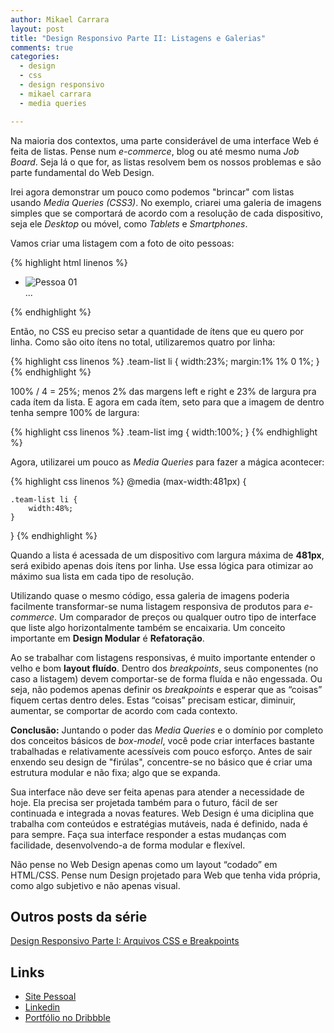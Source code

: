 ```yaml
---
author: Mikael Carrara
layout: post
title: "Design Responsivo Parte II: Listagens e Galerias"
comments: true
categories:
  - design
  - css
  - design responsivo
  - mikael carrara
  - media queries

---
```


Na maioria dos contextos, uma parte considerável de uma interface Web é feita de listas. Pense num *e-commerce*, blog ou até mesmo numa *Job Board*. Seja lá o que for, as listas resolvem bem os nossos problemas e são parte fundamental do Web Design.

<!--more-->

Irei agora demonstrar um pouco como podemos "brincar" com listas usando *Media Queries (CSS3)*. No exemplo, criarei uma galeria de imagens simples que se comportará de acordo com a resolução de cada dispositivo, seja ele *Desktop* ou móvel, como *Tablets* e *Smartphones*.

Vamos criar uma listagem com a foto de oito pessoas:

{% highlight html linenos %}
<ul class="team-list">
    <li><img src="#" alt="Pessoa 01" /></li>
    ...
</ul>
{% endhighlight %}

Então, no CSS eu preciso setar a quantidade de ítens que eu quero por linha. Como são oito ítens no total, utilizaremos quatro por linha:

{% highlight css linenos %}
.team-list li {
    width:23%;
    margin:1% 1% 0 1%;
}
{% endhighlight %}

100% / 4 = 25%; menos 2% das margens left e right e 23% de largura pra cada ítem da lista. E agora em cada ítem, seto para que a imagem de dentro tenha sempre 100% de largura:

{% highlight css linenos %}
.team-list img {
    width:100%;
}
{% endhighlight %}

Agora, utilizarei um pouco as *Media Queries* para fazer a mágica acontecer:

{% highlight css linenos %}
@media (max-width:481px) {

	.team-list li {
	    width:48%;
	}

}
{% endhighlight %}

Quando a lista é acessada de um dispositivo com largura máxima de **481px**, será exibido apenas dois ítens por linha. Use essa lógica para otimizar ao máximo sua lista em cada tipo de resolução.

Utilizando quase o mesmo código, essa galeria de imagens poderia facilmente transformar-se numa listagem responsiva de produtos para *e-commerce*. Um comparador de preços ou qualquer outro tipo de interface que liste algo horizontalmente também se encaixaria. Um conceito importante em **Design Modular** é **Refatoração**.

Ao se trabalhar com listagens responsivas, é muito importante entender o velho e bom **layout fluído**. Dentro dos *breakpoints*, seus componentes (no caso a listagem) devem comportar-se de forma fluída e não engessada. Ou seja, não podemos apenas definir os *breakpoints* e esperar que as “coisas” fiquem certas dentro deles. Estas “coisas” precisam esticar, diminuir, aumentar, se comportar de acordo com cada contexto.

**Conclusão:** Juntando o poder das *Media Queries* e o domínio por completo dos conceitos básicos de *box-model*, você pode criar interfaces bastante trabalhadas e relativamente acessíveis com pouco esforço. Antes de sair enxendo seu design de "firúlas", concentre-se no básico que é criar uma estrutura modular e não fixa; algo que se expanda.

Sua interface não deve ser feita apenas para atender a necessidade de hoje. Ela precisa ser projetada também para o futuro, fácil de ser continuada e integrada a novas features. Web Design é uma diciplina que trabalha com conteúdos e estratégias mutáveis, nada é definido, nada é para sempre. Faça sua interface responder a estas mudanças com facilidade, desenvolvendo-a de forma modular e flexível.

Não pense no Web Design apenas como um layout “codado” em HTML/CSS. Pense num Design projetado para Web que tenha vida própria, como algo subjetivo e não apenas visual.

## Outros posts da série

[Design Responsivo Parte I: Arquivos CSS e Breakpoints](http://helabs.com.br/blog/2013/02/27/design-responsivo-parte-i-arquivos-css-e-breakpoints)

## Links

- [Site Pessoal](http://www.mikaelcarrara.com)
- [Linkedin](br.linkedin.com/in/mikaelcarrara/)
- [Portfólio no Dribbble](http://dribbble.com/mikaelcarrara)
